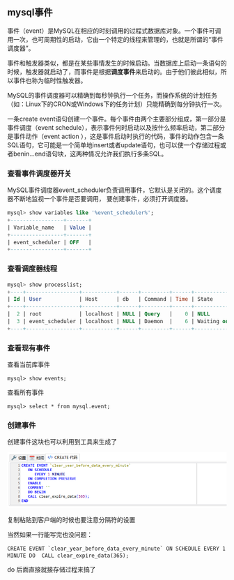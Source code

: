 ## mysql事件

事件（event）是MySQL在相应的时刻调用的过程式数据库对象。一个事件可调用一次，也可周期性的启动，它由一个特定的线程来管理的，也就是所谓的“事件调度器”。

 事件和触发器类似，都是在某些事情发生的时候启动。当数据库上启动一条语句的时候，触发器就启动了，而事件是根据**调度事件**来启动的。由于他们彼此相似，所以事件也称为临时性触发器。

MySQL的事件调度器可以精确到每秒钟执行一个任务，而操作系统的计划任务（如：Linux下的CRON或Windows下的任务计划）只能精确到每分钟执行一次。



 一条create event语句创建一个事件。每个事件由两个主要部分组成，第一部分是事件调度（event schedule），表示事件何时启动以及按什么频率启动，第二部分是事件动作（event action ），这是事件启动时执行的代码，事件的动作包含一条SQL语句，它可能是一个简单地insert或者update语句，也可以使一个存储过程或者benin...end语句块，这两种情况允许我们执行多条SQL。

### 查看事件调度器开关

MySQL事件调度器event_scheduler负责调用事件，它默认是关闭的。这个调度器不断地监视一个事件是否要调用， 要创建事件，必须打开调度器。



```sql
mysql> show variables like '%event_scheduler%';
+-----------------+-------+
| Variable_name   | Value |
+-----------------+-------+
| event_scheduler | OFF   |
+-----------------+-------+
```



### 查看调度器线程

```sql
mysql> show processlist;
+----+-----------------+-----------+------+---------+------+------------------------+------------------+
| Id | User            | Host      | db   | Command | Time | State                  | Info             |
+----+-----------------+-----------+------+---------+------+------------------------+------------------+
|  2 | root            | localhost | NULL | Query   |    0 | NULL                   | show processlist |
|  3 | event_scheduler | localhost | NULL | Daemon  |    6 | Waiting on empty queue | NULL             |
+----+-----------------+-----------+------+---------+------+------------------------+------------------+
```



### 查看现有事件

查看当前库事件

```
mysql> show events;
```

查看所有事件

```
mysql> select * from mysql.event;
```

### 创建事件

创建事件这块也可以利用到工具来生成了

![1589974523979](image/1589974523979.png)



复制粘贴到客户端的时候也要注意分隔符的设置

当然如果一行能写完也没问题：

```
CREATE EVENT `clear_year_before_data_every_minute` ON SCHEDULE EVERY 1 MINUTE DO  CALL clear_expire_data(365);
```

do 后面直接就接存储过程来搞了
